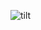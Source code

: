 
![tilt](https://user-images.githubusercontent.com/48172198/224406649-c691e1b4-237c-46c7-902f-49bf55bca601.png)
